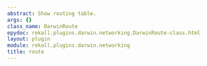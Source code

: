 ```yaml
---
abstract: Show routing table.
args: {}
class_name: DarwinRoute
epydoc: rekall.plugins.darwin.networking.DarwinRoute-class.html
layout: plugin
module: rekall.plugins.darwin.networking
title: route
---
```

